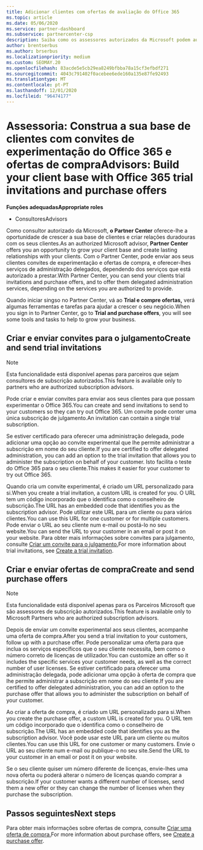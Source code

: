 ```yaml
---
title: Adicionar clientes com ofertas de avaliação do Office 365
ms.topic: article
ms.date: 05/06/2020
ms.service: partner-dashboard
ms.subservice: partnercenter-csp
description: Saiba como os assessores autorizados da Microsoft podem aumentar as suas subscrições do Office 365. Crie e envie convites para o julgamento do Office 365 e ofertas de compra aos clientes.
author: brentserbus
ms.author: brserbus
ms.localizationpriority: medium
ms.custom: SEOMAY.20
ms.openlocfilehash: 83acde5e5cb29ea8249bfbba78a15cf3efbdf271
ms.sourcegitcommit: 4043c791402f0acebee6ede160a135e87fe92493
ms.translationtype: MT
ms.contentlocale: pt-PT
ms.lasthandoff: 12/01/2020
ms.locfileid: "96474177"
---
```

# <a name="advisors-build-your-client-base-with-office-365-trial-invitations-and-purchase-offers"></a><span data-ttu-id="4f885-104">Assessoria: Construa a sua base de clientes com convites de experimentação do Office 365 e ofertas de compra</span><span class="sxs-lookup"><span data-stu-id="4f885-104">Advisors: Build your client base with Office 365 trial invitations and purchase offers</span></span>


<span data-ttu-id="4f885-105">**Funções adequadas**</span><span class="sxs-lookup"><span data-stu-id="4f885-105">**Appropriate roles**</span></span>

- <span data-ttu-id="4f885-106">Consultores</span><span class="sxs-lookup"><span data-stu-id="4f885-106">Advisors</span></span>


<span data-ttu-id="4f885-107">Como consultor autorizado da Microsoft, **o Partner Center** oferece-lhe a oportunidade de crescer a sua base de clientes e criar relações duradouras com os seus clientes.</span><span class="sxs-lookup"><span data-stu-id="4f885-107">As an authorized Microsoft advisor, **Partner Center** offers you an opportunity to grow your client base and create lasting relationships with your clients.</span></span> <span data-ttu-id="4f885-108">Com o Partner Center, pode enviar aos seus clientes convites de experimentação e ofertas de compra, e oferecer-lhes serviços de administração delegados, dependendo dos serviços que está autorizado a prestar.</span><span class="sxs-lookup"><span data-stu-id="4f885-108">With Partner Center, you can send your clients trial invitations and purchase offers, and to offer them delegated administration services, depending on the services you are authorized to provide.</span></span>

<span data-ttu-id="4f885-109">Quando iniciar singso no Partner Center, vá ao **Trial e compre ofertas,** verá algumas ferramentas e tarefas para ajudar a crescer o seu negócio.</span><span class="sxs-lookup"><span data-stu-id="4f885-109">When you sign in to Partner Center, go to **Trial and purchase offers**, you will see some tools and tasks to help to grow your business.</span></span>

## <a name="create-and-send-trial-invitations"></a><span data-ttu-id="4f885-110">Criar e enviar convites para o julgamento</span><span class="sxs-lookup"><span data-stu-id="4f885-110">Create and send trial invitations</span></span>

> [!NOTE]
> <span data-ttu-id="4f885-111">Esta funcionalidade está disponível apenas para parceiros que sejam consultores de subscrição autorizados.</span><span class="sxs-lookup"><span data-stu-id="4f885-111">This feature is available only to partners who are authorized subscription advisors.</span></span>

<span data-ttu-id="4f885-112">Pode criar e enviar convites para enviar aos seus clientes para que possam experimentar o Office 365.</span><span class="sxs-lookup"><span data-stu-id="4f885-112">You can create and send invitations to send to your customers so they can try out Office 365.</span></span> <span data-ttu-id="4f885-113">Um convite pode conter uma única subscrição de julgamento.</span><span class="sxs-lookup"><span data-stu-id="4f885-113">An invitation can contain a single trial subscription.</span></span>

<span data-ttu-id="4f885-114">Se estiver certificado para oferecer uma administração delegada, pode adicionar uma opção ao convite experimental que lhe permite administrar a subscrição em nome do seu cliente.</span><span class="sxs-lookup"><span data-stu-id="4f885-114">If you are certified to offer delegated administration, you can add an option to the trial invitation that allows you to administer the subscription on behalf of your customer.</span></span> <span data-ttu-id="4f885-115">Isto facilita o teste do Office 365 para o seu cliente.</span><span class="sxs-lookup"><span data-stu-id="4f885-115">This makes it easier for your customer to try out Office 365.</span></span>

<span data-ttu-id="4f885-116">Quando cria um convite experimental, é criado um URL personalizado para si.</span><span class="sxs-lookup"><span data-stu-id="4f885-116">When you create a trial invitation, a custom URL is created for you.</span></span> <span data-ttu-id="4f885-117">O URL tem um código incorporado que o identifica como o conselheiro de subscrição.</span><span class="sxs-lookup"><span data-stu-id="4f885-117">The URL has an embedded code that identifies you as the subscription advisor.</span></span> <span data-ttu-id="4f885-118">Pode utilizar este URL para um cliente ou para vários clientes.</span><span class="sxs-lookup"><span data-stu-id="4f885-118">You can use this URL for one customer or for multiple customers.</span></span> <span data-ttu-id="4f885-119">Pode enviar o URL ao seu cliente num e-mail ou postá-lo no seu website.</span><span class="sxs-lookup"><span data-stu-id="4f885-119">You can send the URL to your customer in an email or post it on your website.</span></span>
<span data-ttu-id="4f885-120">Para obter mais informações sobre convites para julgamento, consulte [Criar um convite para o julgamento.](advisors-create-a-trial-invitation.md)</span><span class="sxs-lookup"><span data-stu-id="4f885-120">For more information about trial invitations, see [Create a trial invitation](advisors-create-a-trial-invitation.md).</span></span>

## <a name="create-and-send-purchase-offers"></a><span data-ttu-id="4f885-121">Criar e enviar ofertas de compra</span><span class="sxs-lookup"><span data-stu-id="4f885-121">Create and send purchase offers</span></span>

> [!NOTE]
> <span data-ttu-id="4f885-122">Esta funcionalidade está disponível apenas para os Parceiros Microsoft que são assessores de subscrição autorizados.</span><span class="sxs-lookup"><span data-stu-id="4f885-122">This feature is available only to Microsoft Partners who are authorized subscription advisors.</span></span>

<span data-ttu-id="4f885-123">Depois de enviar um convite experimental aos seus clientes, acompanhe uma oferta de compra.</span><span class="sxs-lookup"><span data-stu-id="4f885-123">After you send a trial invitation to your customers, follow up with a purchase offer.</span></span> <span data-ttu-id="4f885-124">Pode personalizar uma oferta para que inclua os serviços específicos que o seu cliente necessita, bem como o número correto de licenças de utilizador.</span><span class="sxs-lookup"><span data-stu-id="4f885-124">You can customize an offer so it includes the specific services your customer needs, as well as the correct number of user licenses.</span></span> <span data-ttu-id="4f885-125">Se estiver certificado para oferecer uma administração delegada, pode adicionar uma opção à oferta de compra que lhe permite administrar a subscrição em nome do seu cliente.</span><span class="sxs-lookup"><span data-stu-id="4f885-125">If you are certified to offer delegated administration, you can add an option to the purchase offer that allows you to administer the subscription on behalf of your customer.</span></span>

<span data-ttu-id="4f885-126">Ao criar a oferta de compra, é criado um URL personalizado para si.</span><span class="sxs-lookup"><span data-stu-id="4f885-126">When you create the purchase offer, a custom URL is created for you.</span></span> <span data-ttu-id="4f885-127">O URL tem um código incorporado que o identifica como o conselheiro de subscrição.</span><span class="sxs-lookup"><span data-stu-id="4f885-127">The URL has an embedded code that identifies you as the subscription advisor.</span></span> <span data-ttu-id="4f885-128">Você pode usar este URL para um cliente ou muitos clientes.</span><span class="sxs-lookup"><span data-stu-id="4f885-128">You can use this URL for one customer or many customers.</span></span> <span data-ttu-id="4f885-129">Envie o URL ao seu cliente num e-mail ou publique-o no seu site.</span><span class="sxs-lookup"><span data-stu-id="4f885-129">Send the URL to your customer in an email or post it on your website.</span></span>

<span data-ttu-id="4f885-130">Se o seu cliente quiser um número diferente de licenças, envie-lhes uma nova oferta ou poderá alterar o número de licenças quando comprar a subscrição.</span><span class="sxs-lookup"><span data-stu-id="4f885-130">If your customer wants a different number of licenses, send them a new offer or they can change the number of licenses when they purchase the subscription.</span></span>

## <a name="next-steps"></a><span data-ttu-id="4f885-131">Passos seguintes</span><span class="sxs-lookup"><span data-stu-id="4f885-131">Next steps</span></span>

<span data-ttu-id="4f885-132">Para obter mais informações sobre ofertas de compra, consulte [Criar uma oferta de compra.](advisor-create-a-purchase-offer.md)</span><span class="sxs-lookup"><span data-stu-id="4f885-132">For more information about purchase offers, see [Create a purchase offer](advisor-create-a-purchase-offer.md).</span></span>
